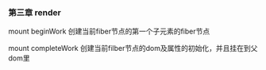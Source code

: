 ### 第三章 render

mount beginWork
创建当前fiber节点的第一个子元素的fiber节点

mount completeWork
创建当前filber节点的dom及属性的初始化，并且挂在到父dom里








